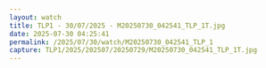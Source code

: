 ```yaml
---
layout: watch
title: TLP1 - 30/07/2025 - M20250730_042541_TLP_1T.jpg
date: 2025-07-30 04:25:41
permalink: /2025/07/30/watch/M20250730_042541_TLP_1
capture: TLP1/2025/202507/20250729/M20250730_042541_TLP_1T.jpg
---
```

